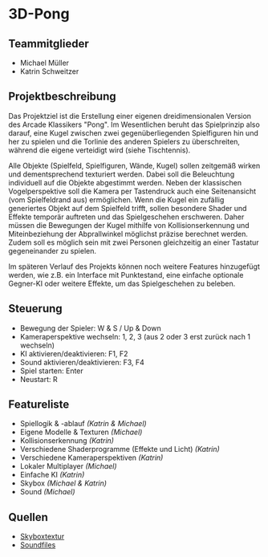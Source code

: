 # 3D-Pong

## Teammitglieder
- Michael Müller
- Katrin Schweitzer

## Projektbeschreibung
Das Projektziel ist die Erstellung einer eigenen dreidimensionalen Version des Arcade Klassikers "Pong". Im Wesentlichen beruht das Spielprinzip also darauf, eine Kugel zwischen zwei gegenüberliegenden Spielfiguren hin und her zu spielen und die Torlinie des anderen Spielers zu überschreiten, während die eigene verteidigt wird (siehe Tischtennis). 

Alle Objekte (Spielfeld, Spielfiguren, Wände, Kugel) sollen zeitgemäß wirken und dementsprechend texturiert werden. Dabei soll die Beleuchtung individuell auf die Objekte abgestimmt werden. Neben der klassischen Vogelperspektive soll die Kamera per Tastendruck auch eine Seitenansicht (vom Spielfeldrand aus) ermöglichen. Wenn die Kugel ein zufällig generiertes Objekt auf dem Spielfeld trifft, sollen besondere Shader und Effekte temporär auftreten und das Spielgeschehen erschweren. Daher müssen die Bewegungen der Kugel mithilfe von Kollisionserkennung und Miteinbeziehung der Abprallwinkel möglichst präzise berechnet werden. Zudem soll es möglich sein mit zwei Personen gleichzeitig an einer Tastatur gegeneinander zu spielen.

Im späteren Verlauf des Projekts können noch weitere Features hinzugefügt werden, wie z.B. ein Interface mit Punktestand, eine einfache optionale Gegner-KI oder weitere Effekte, um das Spielgeschehen zu beleben.

## Steuerung
- Bewegung der Spieler: W & S / Up & Down
- Kameraperspektive wechseln: 1, 2, 3 (aus 2 oder 3 erst zurück nach 1 wechseln)
- KI aktivieren/deaktivieren: F1, F2
- Sound aktivieren/deaktivieren: F3, F4
- Spiel starten: Enter
- Neustart: R

## Featureliste
- Spiellogik & -ablauf _(Katrin & Michael)_
- Eigene Modelle & Texturen _(Michael)_
- Kollisionserkennung _(Katrin)_
- Verschiedene Shaderprogramme (Effekte und Licht) _(Katrin)_
- Verschiedene Kameraperspektiven _(Katrin)_
- Lokaler Multiplayer _(Michael)_
- Einfache KI _(Katrin)_
- Skybox _(Michael & Katrin)_
- Sound _(Michael)_

## Quellen
- [Skyboxtextur]()
- [Soundfiles]()
